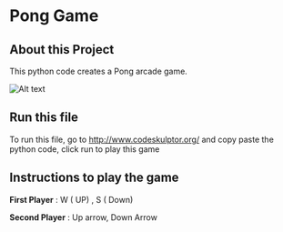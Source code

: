 # Pong Game

## About this Project

This python code creates a Pong arcade game. 

![Alt text](https://cloud.githubusercontent.com/assets/14831168/10474666/681e53b6-7207-11e5-91ea-a49532fbd630.png)

## Run this file

To run this file, go to http://www.codeskulptor.org/ and copy paste the python code, click run to play this game

## Instructions to play the game 

**First Player** : W ( UP) , S ( Down)

**Second Player** : Up arrow, Down Arrow
